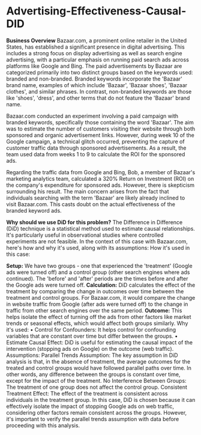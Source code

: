 # Advertising-Effectiveness-Causal-DID

**Business Overview**
Bazaar.com, a prominent online retailer in the United States, has established a significant presence in digital advertising. This includes a strong focus on display advertising as well as search engine advertising, with a particular emphasis on running paid search ads across platforms like Google and Bing. The paid advertisements by Bazaar are categorized primarily into two distinct groups based on the keywords used: branded and non-branded. Branded keywords incorporate the 'Bazaar' brand name, examples of which include 'Bazaar', 'Bazaar shoes', 'Bazaar clothes', and similar phrases. In contrast, non-branded keywords are those like 'shoes', 'dress', and other terms that do not feature the 'Bazaar' brand name.

Bazaar.com conducted an experiment involving a paid campaign with branded keywords, specifically those containing the word 'Bazaar'. The aim was to estimate the number of customers visiting their website through both sponsored and organic advertisement links. However, during week 10 of the Google campaign, a technical glitch occurred, preventing the capture of customer traffic data through sponsored advertisements. As a result, the team used data from weeks 1 to 9 to calculate the ROI for the sponsored ads.

Regarding the traffic data from Google and Bing, Bob, a member of Bazaar's marketing analytics team, calculated a 320% Return on Investment (ROI) on the company's expenditure for sponsored ads. However, there is skepticism surrounding his result. The main concern arises from the fact that individuals searching with the term 'Bazaar' are likely already inclined to visit Bazaar.com. This casts doubt on the actual effectiveness of the branded keyword ads.


**Why should we use DiD for this problem?**
The Difference in Difference (DiD) technique is a statistical method used to estimate causal relationships. It's particularly useful in observational studies where controlled experiments are not feasible. In the context of this case with Bazaar.com, here's how and why it's used, along with its assumptions: How it's used in this case:

**Setup:**
We have two groups - one that experienced the 'treatment' (Google ads were turned off) and a control group (other search engines where ads continued). The 'before' and 'after' periods are the times before and after the Google ads were turned off.
**Calculation:**
DiD calculates the effect of the treatment by comparing the change in outcomes over time between the treatment and control groups. For Bazaar.com, it would compare the change in website traffic from Google (after ads were turned off) to the change in traffic from other search engines over the same period.
**Outcome:** This helps isolate the effect of turning off the ads from other factors like market trends or seasonal effects, which would affect both groups similarly. Why it's used: • Control for Confounders: It helps control for confounding variables that are constant over time but differ between the groups. • Estimate Causal Effect: DiD is useful for estimating the causal impact of the intervention (stopping ads on Google) on the outcome (web traffic). Assumptions:
Parallel Trends Assumption: The key assumption in DiD analysis is that, in the absence of treatment, the average outcomes for the treated and control groups would have followed parallel paths over time. In other words, any difference between the groups is constant over time, except for the impact of the treatment.
No Interference Between Groups: The treatment of one group does not affect the control group.
Consistent Treatment Effect: The effect of the treatment is consistent across individuals in the treatment group. In this case, DiD is chosen because it can effectively isolate the impact of stopping Google ads on web traffic, considering other factors remain consistent across the groups. However, it's important to verify the parallel trends assumption with data before proceeding with this analysis.
